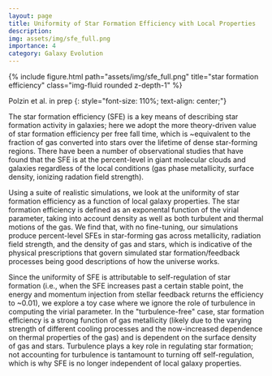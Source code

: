 ```yaml
---
layout: page
title: Uniformity of Star Formation Efficiency with Local Properties
description: 
img: assets/img/sfe_full.png
importance: 4
category: Galaxy Evolution
---
```


<div class="row">
    <div class="col-sm mt-3 mt-md-0">
        {% include figure.html path="assets/img/sfe_full.png" title="star formation efficiency" class="img-fluid rounded z-depth-1" %}
    </div>
</div>
<!-- <div class="caption">
    This image can also have a caption. It's like magic.
</div> -->

Polzin et al. in prep<!-- [Polzin et al. in prep]() -->
{: style="font-size: 110%; text-align: center;"}

The star formation efficiency (SFE) is a key means of describing star formation activity in galaxies; here we adopt the more theory-driven value of star formation efficiency per free fall time, which is \~equivalent to the fraction of gas converted into stars over the lifetime of dense star-forming regions. There have been a number of observational studies that have found that the SFE is at the percent-level in giant molecular clouds and galaxies regardless of the local conditions (gas phase metallicity, surface density, ionizing radation field strength).

<!-- Using a realistic isolated disk simulation shown to reproduce the star forming properties of local dwarf galaxies (Semenov et al. 2021) and a suite of disks with the same physics run at different fixed metallicities (described in greater detail Polzin et al. submitted), --> 
Using a suite of realistic simulations, we look at the uniformity of star formation efficiency as a function of local galaxy properties. The star formation efficiency is defined as an exponental function of the virial parameter, taking into account density as well as both turbulent and thermal motions of the gas. We find that, with no fine-tuning, our simulations produce percent-level SFEs in star-forming gas across metallicity, radiation field strength, and the density of gas and stars, which is indicative of the physical prescriptions that govern simulated star formation/feedback processes being good descriptions of how the universe works. 

Since the uniformity of SFE is attributable to self-regulation of star formation (i.e., when the SFE increases past a certain stable point, the energy and momentum injection from stellar feedback returns the efficiency to \~0.01), we explore a toy case where we ignore the role of turbulence in computing the virial parameter. In the "turbulence-free" case, star formation efficiency is a strong function of gas metallicity (likely due to the varying strength of different cooling processes and the now-increased dependence on thermal properties of the gas) and is dependent on the surface density of gas and stars. Turbulence plays a key role in regulating star formation; not accounting for turbulence is tantamount to turning off self-regulation, which is why SFE is no longer independent of local galaxy properties.

